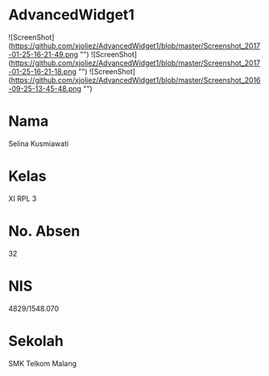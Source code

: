# AdvancedWidget1
![ScreenShot] (https://github.com/xjoliez/AdvancedWidget1/blob/master/Screenshot_2017-01-25-16-21-49.png "")
![ScreenShot] (https://github.com/xjoliez/AdvancedWidget1/blob/master/Screenshot_2017-01-25-16-21-18.png "")
![ScreenShot] (https://github.com/xjoliez/AdvancedWidget1/blob/master/Screenshot_2016-09-25-13-45-48.png "")
# Nama 
Selina Kusmiawati
# Kelas 
XI RPL 3
# No. Absen 
32
# NIS 
4829/1548.070
# Sekolah 
SMK Telkom Malang

